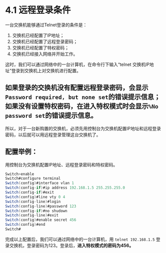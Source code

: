 # 4.1 远程登录条件

一台交换机能够通过Telnet登录的条件是：

1. 交换机已经配置了IP地址；
2. 交换机已经配置了远程登录密码；
3. 交换机已经配置了特权密码；
4. 交换机已经接入网络并开始工作。

这时，我们可以通过网络中的一台计算机，在命令行下输入“telnet 交换机IP地址”登录到交换机上对交换机进行配置。

## 如果登录的交换机没有配置远程登录密码，会显示`Password required, but none set`的错误提示信息；如果没有设置特权密码，在进入特权模式时会显示`%No password set`的错误提示信息。

所以，对于一台新购置的交换机，必须先用控制台为交换机配置IP地址和远程登录密码，以后就可以用远程登录管理这台交换机了。

## 配置举例：

用控制台为交换机配置IP地址、远程登录密码和特权密码。

```java
Switch>enable
Switch#configure terminal
Switch(config)#interface vlan 1
Switch(config-if)#ip address 192.168.1.5 255.255.255.0
Switch(config-if)#exit
Switch(config)#line vty 0 4
Switch(config-line)#login
Switch(config-line)#password 123
Switch(config-if)#no shudown
Switch(config-line)#exit
Switch(config)#enable secret 456
Switch(config)#end
Switch#
```

完成以上配置后，我们可以通过网络中的一台计算机，用 `telnet 192.168.1.5` 登录交换机，登录密码为123。登录后，**进入特权模式的密码为456。**

